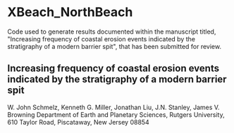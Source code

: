 # XBeach_NorthBeach

Code used to generate results documented within the manuscript titled, "Increasing frequency of coastal erosion events indicated by the stratigraphy of a modern barrier spit", that has been submitted for review.

## Increasing frequency of coastal erosion events indicated by the stratigraphy of a modern barrier spit  
W. John Schmelz, Kenneth G. Miller, Jonathan Liu, J.N. Stanley, James V. Browning
Department of Earth and Planetary Sciences, Rutgers University, 610 Taylor Road, Piscataway, New Jersey 08854
